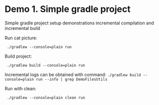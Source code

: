 # Demo 1. Simple gradle project

Simple gradle project setup demonstrations incremental compilation and incremental build

Run cat picture:
```
 ./gradlew --console=plain run
```

Build project:
```
 ./gradlew build --console=plain run
```
Incremental logs can be obtained with command:
``
./gradlew build --console=plain run --info | grep DemoFilesUtils
``


Run with clean:
```
 ./gradlew --console=plain clean run
```